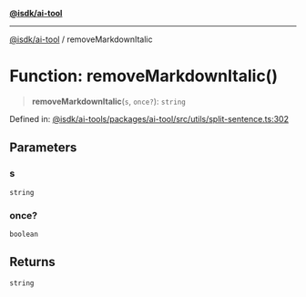 [**@isdk/ai-tool**](../README.md)

***

[@isdk/ai-tool](../globals.md) / removeMarkdownItalic

# Function: removeMarkdownItalic()

> **removeMarkdownItalic**(`s`, `once?`): `string`

Defined in: [@isdk/ai-tools/packages/ai-tool/src/utils/split-sentence.ts:302](https://github.com/isdk/ai-tool.js/blob/fb1809b53cc75a30928176c26910792b6b8a96e1/src/utils/split-sentence.ts#L302)

## Parameters

### s

`string`

### once?

`boolean`

## Returns

`string`
